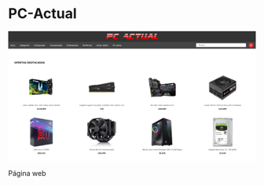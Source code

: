 # PC-Actual
![alt text](https://github.com/Alvarikoke99/PC-Actual/blob/main/resources/pcactual.png "Logo")

Página web
